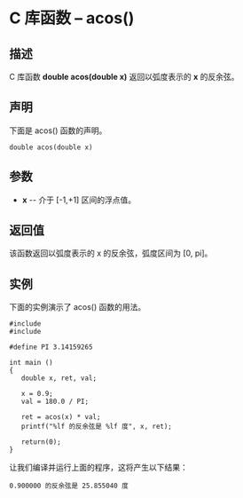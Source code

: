 # C 库函数 – acos()


## 描述

C 库函数 **double acos(double x)** 返回以弧度表示的 **x** 的反余弦。

## 声明

下面是 acos() 函数的声明。

    double acos(double x)

## 参数

* **x** \-- 介于 [-1,+1] 区间的浮点值。

## 返回值

该函数返回以弧度表示的 x 的反余弦，弧度区间为 [0, pi]。

## 实例

下面的实例演示了 acos() 函数的用法。

    #include 
    #include 

    #define PI 3.14159265

    int main ()
    {
       double x, ret, val;

       x = 0.9;
       val = 180.0 / PI;

       ret = acos(x) * val;
       printf("%lf 的反余弦是 %lf 度", x, ret);

       return(0);
    }

让我们编译并运行上面的程序，这将产生以下结果：

    0.900000 的反余弦是 25.855040 度